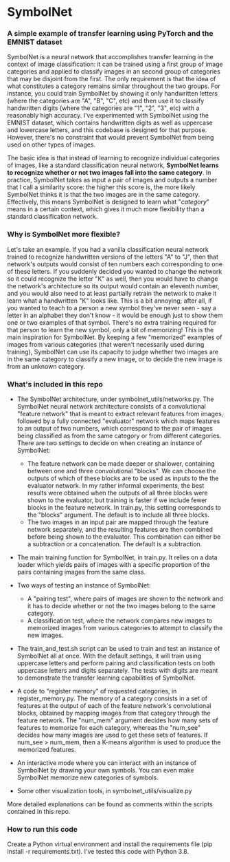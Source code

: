 # SymbolNet
### A simple example of transfer learning using PyTorch and the EMNIST dataset
SymbolNet is a neural network that accomplishes transfer learning in the context of image classification: it can be trained using a first group of image categories and applied to classify images in an second group of categories that may be disjoint from the first. The only requirement is that the idea of what constitutes a category remains similar throughout the two groups. For instance, you could train SymbolNet by showing it only handwritten letters (where the categories are "A", "B", "C", etc) and then use it to classify handwritten digits (where the categories are "1", "2", "3", etc) with a reasonably high accuracy. I've experimented with SymbolNet using the EMNIST dataset, which contains handwritten digits as well as uppercase and lowercase letters, and this codebase is designed for that purpose. However, there's no constraint that would prevent SymbolNet from being used on other types of images. 

The basic idea is that instead of learning to recognize individual categories of images, like a standard classification neural network, **SymbolNet learns to recognize whether or not two images fall into the same category**. In practice, SymbolNet takes as input a pair of images and outputs a number that I call a similarity score: the higher this score is, the more likely SymbolNet thinks it is that the two images are in the same category. Effectively, this means SymbolNet is designed to learn what "*category*" means in a certain context, which gives it much more flexibility than a standard classification network.


### Why is SymbolNet more flexible?
Let's take an example. If you had a vanilla classification neural network trained to recognize handwritten versions of the letters "A" to "J", then that network's outputs would consist of ten numbers each corresponding to one of these letters. If you suddenly decided you wanted to change the network so it could recognize the letter "K" as well, then you would have to change the network's architecture so its output would contain an eleventh number, and you would also need to at least partially retrain the network to make it learn what a handwritten "K" looks like. This is a bit annoying; after all, if you wanted to teach to a person a new symbol they've never seen - say a letter in an alphabet they don't know - it would be enough just to show them one or two examples of that symbol. There's no extra training required for that person to learn the new symbol, only a bit of memorizing! This is the main inspiration for SymbolNet. By keeping a few "memorized" examples of images from various categories (that weren't necessarily used during training), SymbolNet can use its capacity to judge whether two images are in the same category to classify a new image, or to decide the new image is from an unknown category.



### What's included in this repo
* The SymbolNet architecture, under symbolnet_utils/networks.py. The SymbolNet neural network architecture consists of a convolutional "feature network" that is meant to extract relevant features from images, followed by a fully connected "evaluator" network which maps features to an output of two numbers, which correspond to the pair of images being classified as from the same category or from different categories. There are two settings to decide on when creating an instance of SymbolNet:
  - The feature network can be made deeper or shallower, containing between one and three convolutional "blocks". We can choose the outputs of which of these blocks are to be used as inputs to the the evaluator network. In my rather informal experiments, the best results were obtained when the outputs of all three blocks were shown to the evaluator, but training is faster if we include fewer blocks in the feature network. In train.py, this setting corresponds to the "blocks" argument. The default is to include all three blocks.
  - The two images in an input pair are mapped through the feature network separately, and the resulting features are then combined before being shown to the evaluator. This combination can either be a subtraction or a concatenation. The default is a subtraction.

* The main training function for SymbolNet, in train.py. It relies on a data loader which yields pairs of images with a specific proportion of the pairs containing images from the same class.

* Two ways of testing an instance of SymbolNet: 
  - A "pairing test", where pairs of images are shown to the network and it has to decide whether or not the two images belong to the same category.
  - A classification test, where the network compares new images to memorized images from various categories to attempt to classify the new images.

* The train_and_test.sh script can be used to train and test an instance of SymbolNet all at once. With the default settings, it will train using uppercase letters and perform pairing and classification tests on both uppercase letters and digits separately. The tests with digits are meant to demonstrate the transfer learning capabilities of SymbolNet.

* A code to "register memory" of requested categories, in register_memory.py. The memory of a category consists in a set of features at the output of each of the feature network's convolutional blocks, obtained by mapping images from that category through the feature network. The "num_mem" argument decides how many sets of features to memorize for each category, whereas the "num_see" decides how many images are used to get these sets of features. If num_see > num_mem, then a K-means algorithm is used to produce the memorized features.

* An interactive mode where you can interact with an instance of SymbolNet by drawing your own symbols. You can even make SymbolNet memorize new categories of symbols. 

* Some other visualization tools, in symbolnet_utils/visualize.py

More detailed explanations can be found as comments within the scripts contained in this repo.


### How to run this code
Create a Python virtual environment and install the requirements file (pip install -r requirements.txt). I've tested this code with Python 3.8.
